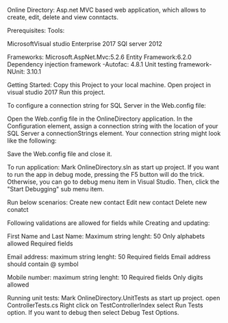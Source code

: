 Online Directory:
Asp.net MVC based web application, which allows to create, edit, delete and view conntacts.

Prerequisites:
Tools:

MicrosoftVisual studio Enterprise 2017
SQl server 2012

Frameworks:
Microsoft.AspNet.Mvc:5.2.6
Entity Framework:6.2.0
Dependency injection framework -Autofac: 4.8.1
Unit testing framework- NUnit: 3.10.1

Getting Started:
Copy this Project to your local machine.
Open project in visual studio 2017
Run this project.

To configure a connection string for SQL Server in the Web.config file:

Open the Web.config file in the OnlineDirectory application.
In the Configuration element, assign a connection string with the location of your SQL Server a connectionStrings element.
Your connection string might look like the following:
<connectionStrings>
    <add name="Online_DirectoryEntities" connectionString="Data Source=(your sql server name);Initial Catalog=OnlineDirectory;Integrated Security=True" providerName="System.Data.EntityClient" />
</connectionStrings>
	
Save the Web.config file and close it.

To run application:
Mark OnlineDirectory.sln as start up project.
If you want to run the app in debug mode, pressing the F5 button will do the trick. Otherwise, you can go to debug menu item in Visual Studio. Then, click the "Start Debugging" sub menu item.

Run below scenarios:
Create new contact
Edit new contact
Delete new conatct


Following validations are allowed for fields while Creating and updating:

First Name and Last Name:
Maximum string lenght: 50
Only alphabets allowed
Required fields

Email address:
maximum string lenght: 50
Required fields
Email address should contain @ symbol

Mobile number:
maximum string lenght: 10
Required fields
Only digits allowed

Running unit tests:
Mark OnlineDirectory.UnitTests as start up project.
open ControllerTests.cs
Right click on TestControllerIndex
select Run Tests option.
If you want to debug then select Debug Test Options.


